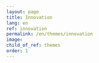 ```yaml
---
layout: page
title: Innovation
lang: en
ref: innovation
permalink: /en/themes/innovation
image:
child_of_ref: themes
order: 1
---
```

